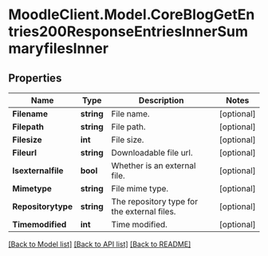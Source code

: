 # MoodleClient.Model.CoreBlogGetEntries200ResponseEntriesInnerSummaryfilesInner

## Properties

Name | Type | Description | Notes
------------ | ------------- | ------------- | -------------
**Filename** | **string** | File name. | [optional] 
**Filepath** | **string** | File path. | [optional] 
**Filesize** | **int** | File size. | [optional] 
**Fileurl** | **string** | Downloadable file url. | [optional] 
**Isexternalfile** | **bool** | Whether is an external file. | [optional] 
**Mimetype** | **string** | File mime type. | [optional] 
**Repositorytype** | **string** | The repository type for the external files. | [optional] 
**Timemodified** | **int** | Time modified. | [optional] 

[[Back to Model list]](../README.md#documentation-for-models) [[Back to API list]](../README.md#documentation-for-api-endpoints) [[Back to README]](../README.md)

